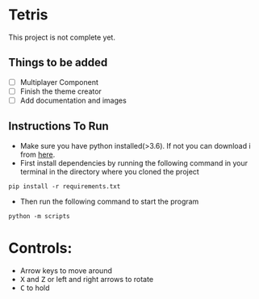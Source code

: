 # Tetris

This project is not complete yet. 

## Things to be added

- [ ] Multiplayer Component
- [ ] Finish the theme creator
- [ ] Add documentation and images

## Instructions To Run

* Make sure you have python installed(>3.6). If not you can download i from [here](https://www.python.org/downloads/).
* First install dependencies by running the following command in your terminal in the directory where you cloned the project
```commandline
pip install -r requirements.txt
``` 
* Then run the following command to start the program
```commandline
python -m scripts
```

# Controls:

* Arrow keys to move around
* <kbd>X</kbd> and <kbd>Z</kbd> or left and right arrows to rotate
* <kbd>C</kbd> to hold
